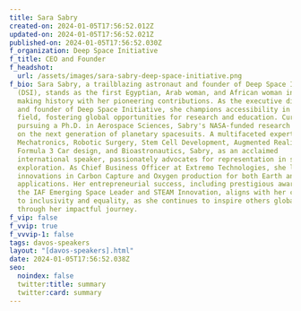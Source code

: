 ```yaml
---
title: Sara Sabry
created-on: 2024-01-05T17:56:52.012Z
updated-on: 2024-01-05T17:56:52.021Z
published-on: 2024-01-05T17:56:52.030Z
f_organization: Deep Space Initiative
f_title: CEO and Founder
f_headshot:
  url: /assets/images/sara-sabry-deep-space-initiative.png
f_bio: Sara Sabry, a trailblazing astronaut and founder of Deep Space Initiative
  (DSI), stands as the first Egyptian, Arab woman, and African woman in space,
  making history with her pioneering contributions. As the executive director
  and founder of Deep Space Initiative, she champions accessibility in the space
  field, fostering global opportunities for research and education. Currently
  pursuing a Ph.D. in Aerospace Sciences, Sabry's NASA-funded research focuses
  on the next generation of planetary spacesuits. A multifaceted expert in
  Mechatronics, Robotic Surgery, Stem Cell Development, Augmented Reality,
  Formula 3 Car design, and Bioastronautics, Sabry, as an acclaimed
  international speaker, passionately advocates for representation in space
  exploration. As Chief Business Officer at Extremo Technologies, she leads
  innovations in Carbon Capture and Oxygen production for both Earth and Space
  applications. Her entrepreneurial success, including prestigious awards like
  the IAF Emerging Space Leader and STEAM Innovation, aligns with her commitment
  to inclusivity and equality, as she continues to inspire others globally
  through her impactful journey.
f_vip: false
f_vvip: true
f_vvvip-1: false
tags: davos-speakers
layout: "[davos-speakers].html"
date: 2024-01-05T17:56:52.038Z
seo:
  noindex: false
  twitter:title: summary
  twitter:card: summary
---
```

